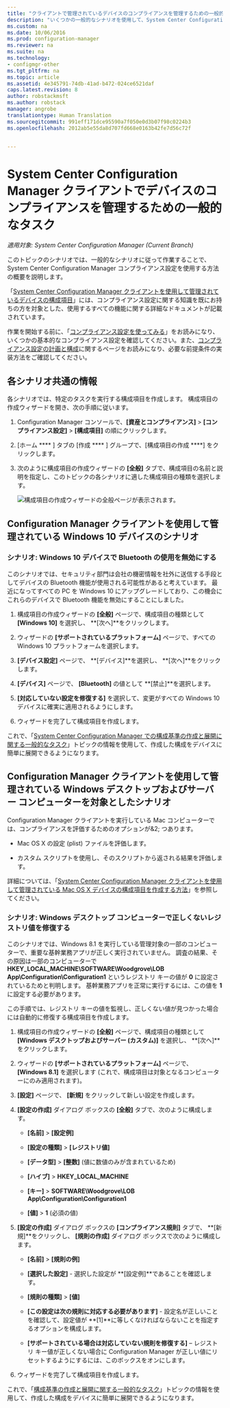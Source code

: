 ```yaml
---
title: "クライアントで管理されているデバイスのコンプライアンスを管理するための一般的なタスク - Configuration Manager | Microsoft Docs"
description: "いくつかの一般的なシナリオを使用して、System Center Configuration Manager のコンプライアンス設定について説明します。"
ms.custom: na
ms.date: 10/06/2016
ms.prod: configuration-manager
ms.reviewer: na
ms.suite: na
ms.technology:
- configmgr-other
ms.tgt_pltfrm: na
ms.topic: article
ms.assetid: 4e345791-74db-41ad-b472-024ce6521daf
caps.latest.revision: 8
author: robstackmsft
ms.author: robstack
manager: angrobe
translationtype: Human Translation
ms.sourcegitcommit: 991eff171dce95590a7f050e0d3b07f98c0224b3
ms.openlocfilehash: 2012ab5e55da8d707fd668e0163b42fe7d56c72f


---
```

# <a name="common-tasks-for-managing-compliance-on-devices-with-the-system-center-configuration-manager-client"></a>System Center Configuration Manager クライアントでデバイスのコンプライアンスを管理するための一般的なタスク

*適用対象: System Center Configuration Manager (Current Branch)*

このトピックのシナリオでは、一般的なシナリオに従って作業することで、System Center Configuration Manager コンプライアンス設定を使用する方法の概要を説明します。  

 「[System Center Configuration Manager クライアントを使用して管理されているデバイスの構成項目](../../compliance/deploy-use/configuration-items-for-devices-managed-with-the-client.md)」には、コンプライアンス設定に関する知識を既にお持ちの方を対象とした、使用するすべての機能に関する詳細なドキュメントが記載されています。  

 作業を開始する前に、「[コンプライアンス設定を使ってみる](../../compliance/get-started/get-started-with-compliance-settings.md)」をお読みになり、いくつかの基本的なコンプライアンス設定を確認してください。また、[コンプライアンス設定の計画と構成](../../compliance/plan-design/plan-for-and-configure-compliance-settings.md)に関するページをお読みになり、必要な前提条件の実装方法をご確認してください。  

## <a name="general-information-for-each-scenario"></a>各シナリオ共通の情報  
 各シナリオでは、特定のタスクを実行する構成項目を作成します。 構成項目の作成ウィザードを開き、次の手順に従います。  

1.  Configuration Manager コンソールで、**[資産とコンプライアンス]** > **[コンプライアンス設定]** > **[構成項目]** の順にクリックします。  

3.  [ホーム **** ] タブの [作成 **** ] グループで、[構成項目の作成 ****] をクリックします。  

4.  次のように構成項目の作成ウィザードの **[全般]** タブで、構成項目の名前と説明を指定し、このトピックの各シナリオに適した構成項目の種類を選択します。  

     ![構成項目の作成ウィザードの全般ページが表示されます。](/sccm/compliance/plan-design/media/Compliance-Settings-Wizard---1.png)  

## <a name="scenarios-for-windows-10-devices-managed-with-the-configuration-manager-client"></a>Configuration Manager クライアントを使用して管理されている Windows 10 デバイスのシナリオ  

### <a name="scenario-disable-the-use-of-bluetooth-on-windows-10-devices"></a>シナリオ: Windows 10 デバイスで Bluetooth の使用を無効にする  
 このシナリオでは、セキュリティ部門は会社の機密情報を社外に送信する手段としてデバイスの Bluetooth 機能が使用される可能性があると考えています。 最近になってすべての PC を Windows 10 にアップグレードしており、この機会にこれらのデバイスで Bluetooth 機能を無効にすることにしました。  

1.  構成項目の作成ウィザードの **[全般]** ページで、構成項目の種類として **[Windows 10]** を選択し、 **[次へ]**をクリックします。  

2.  ウィザードの **[サポートされているプラットフォーム]** ページで、すべての Windows 10 プラットフォームを選択します。  

3.  **[デバイス設定]** ページで、 **[デバイス]**を選択し、 **[次へ]**をクリックします。  

4.  **[デバイス]** ページで、 **[Bluetooth]** の値として **[禁止]**を選択します。  

5.  **[対応していない設定を修復する]** を選択して、変更がすべての Windows 10 デバイスに確実に適用されるようにします。  

6.  ウィザードを完了して構成項目を作成します。  

 これで、「[System Center Configuration Manager での構成基準の作成と展開に関する一般的なタスク](../../compliance/plan-design/common-tasks-for-creating-and-deploying-configuration-baselines.md)」トピックの情報を使用して、作成した構成をデバイスに簡単に展開できるようになります。  

## <a name="scenarios-for-windows-desktop-and-server-computers-managed-with-the-configuration-manager-client"></a>Configuration Manager クライアントを使用して管理されている Windows デスクトップおよびサーバー コンピューターを対象としたシナリオ  
 Configuration Manager クライアントを実行している Mac コンピューターでは、コンプライアンスを評価するためのオプションが&2; つあります。  

-   Mac OS X の設定 (plist) ファイルを評価します。  

-   カスタム スクリプトを使用し、そのスクリプトから返される結果を評価します。  

 詳細については、「[System Center Configuration Manager クライアントを使用して管理されている Mac OS X デバイスの構成項目を作成する方法](../../compliance/deploy-use/create-configuration-items-for-mac-os-x-devices-managed-with-the-client.md)」を参照してください。  

### <a name="scenario-remediate-an-incorrect-registry-value-on-windows-desktop-computers"></a>シナリオ: Windows デスクトップ コンピューターで正しくないレジストリ値を修復する  
 このシナリオでは、Windows 8.1 を実行している管理対象の一部のコンピューターで、重要な基幹業務アプリが正しく実行されていません。 調査の結果、その原因は一部のコンピューターで **HKEY_LOCAL_MACHINE\SOFTWARE\Woodgrove\LOB App\Configuration\Configuration1** というレジストリ キーの値が **0** に設定されているためと判明します。 基幹業務アプリを正常に実行するには、この値を **1**に設定する必要があります。  

 この手順では、レジストリ キーの値を監視し、正しくない値が見つかった場合には自動的に修復する構成項目を作成します。  

1.  構成項目の作成ウィザードの **[全般]** ページで、構成項目の種類として **[Windows デスクトップおよびサーバー (カスタム)]** を選択し、 **[次へ]**をクリックします。  

2.  ウィザードの **[サポートされているプラットフォーム]** ページで、 **[Windows 8.1]** を選択します (これで、構成項目は対象となるコンピューターにのみ適用されます)。  

3.  **[設定]** ページで、 **[新規]** をクリックして新しい設定を作成します。  

4.  **[設定の作成]** ダイアログ ボックスの **[全般]** タブで、次のように構成します。  

    -   **[名前]** > **[設定例]**  

    -   **[設定の種類]** > **[レジストリ値]**  

    -   **[データ型]** > **[整数]** (値に数値のみが含まれているため)  

    -   **[ハイブ]** > **HKEY_LOCAL_MACHINE**  

    -   **[キー]** > **SOFTWARE\Woodgrove\LOB App\Configuration\Configuration1**  

    -   **[値]** > **1** (必須の値)  

5.  **[設定の作成]** ダイアログ ボックスの **[コンプライアンス規則]** タブで、 **[新規]**をクリックし、 **[規則の作成]** ダイアログ ボックスで次のように構成します。  

    -   **[名前]** > **[規則の例]**  

    -   **[選択した設定]** - 選択した設定が **[設定例]**であることを確認します。  

    -   **[規則の種類]** > **[値]**  

    -   **[この設定は次の規則に対応する必要があります]** - 設定名が正しいことを確認して、設定値が **[1]**に等しくなければならないことを指定するオプションを構成します。  

    -   **[サポートされている場合は対応していない規則を修復する]** – レジストリ キー値が正しくない場合に Configuration Manager が正しい値にリセットするようにするには、このボックスをオンにします。  

6.  ウィザードを完了して構成項目を作成します。  

 これで、「[構成基準の作成と展開に関する一般的なタスク](../../compliance/plan-design/common-tasks-for-creating-and-deploying-configuration-baselines.md)」トピックの情報を使用して、作成した構成をデバイスに簡単に展開できるようになります。  



<!--HONumber=Jan17_HO4-->


